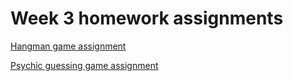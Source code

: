 <h1>Week 3 homework assignments</h1>

<a href="https://august-johnson.github.io/week3/hangman-game/index.html">Hangman game assignment</a>

<a href="https://august-johnson.github.io/week3/psychic-game/index.html">Psychic guessing game assignment</a>
